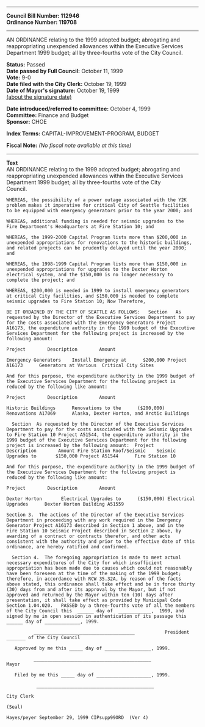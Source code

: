 * * * * *  
  
**Council Bill Number: [](#h0)[](#h2)112946**   
**Ordinance Number: 119708**  
  
* * * * *  
  
AN ORDINANCE relating to the 1999 adopted budget; abrogating and reappropriating unexpended allowances within the Executive Services Department 1999 budget; all by three-fourths vote of the City Council.  
  
**Status:** Passed   
**Date passed by Full Council:** October 11, 1999   
**Vote:** 9-0   
**Date filed with the City Clerk:** October 19, 1999   
**Date of Mayor's signature:** October 19, 1999   
[(about the signature date)](/~public/approvaldate.htm)   
  
  
**Date introduced/referred to committee:** October 4, 1999   
**Committee:** Finance and Budget   
**Sponsor:** CHOE   
  
**Index Terms:** CAPITAL-IMPROVEMENT-PROGRAM, BUDGET  
  
**Fiscal Note:** *(No fiscal note available at this time)*  
  
* * * * *  
  
**Text**  
    AN ORDINANCE relating to the 1999 adopted budget; abrogating and  
    reappropriating unexpended allowances within the Executive Services  
    Department 1999 budget; all by three-fourths vote of the City  
    Council.  
  
    WHEREAS, the possibility of a power outage associated with the Y2K  
    problem makes it imperative for critical City of Seattle facilities  
    to be equipped with emergency generators prior to the year 2000; and  
  
    WHEREAS, additional funding is needed for seismic upgrades to the  
    Fire Department's Headquarters at Fire Station 10; and  
  
    WHEREAS, the 1999-2000 Capital Program lists more than $200,000 in  
    unexpended appropriations for renovations to the historic buildings,  
    and related projects can be prudently delayed until the year 2000;  
    and  
  
    WHEREAS, the 1998-1999 Capital Program lists more than $150,000 in  
    unexpended appropriations for upgrades to the Dexter Horton  
    electrical system, and the $150,000 is no longer necessary to  
    complete the project; and  
  
    WHEREAS, $200,000 is needed in 1999 to install emergency generators  
    at critical City facilities, and $150,000 is needed to complete  
    seismic upgrades to Fire Station 10; Now Therefore,  
  
    BE IT ORDAINED BY THE CITY OF SEATTLE AS FOLLOWS:   Section   As  
    requested by the Director of the Executive Services Department to pay  
    for the costs associated with the Emergency Generators Project  
    A16173, the expenditure authority in the 1999 budget of the Executive  
    Services Department for the following project is increased by the  
    following amount:  
  
    Project        Description        Amount  
  
    Emergency Generators    Install Emergency at      $200,000 Project  
    A16173      Generators at Various  Critical City Sites  
  
    And for this purpose, the expenditure authority in the 1999 budget of  
    the Executive Services Department for the following project is  
    reduced by the following like amount:  
  
    Project        Description        Amount  
  
    Historic Buildings      Renovations to the      ($200,000)  
    Renovations A17069      Alaska, Dexter Horton, and Arctic Buildings  
  
      Section  As requested by the Director of the Executive Services  
    Department to pay for the costs associated with the Seismic Upgrades  
    to Fire Station 10 Project A51544, the expenditure authority in the  
    1999 budget of the Executive Services Department for the following  
    project is increased by the following amount:  Project  
    Description        Amount Fire Station Roof/Seismic    Seismic  
    Upgrades to       $150,000 Project A51544      Fire Station 10  
  
    And for this purpose, the expenditure authority in the 1999 budget of  
    the Executive Services Department for the following project is  
    reduced by the following like amount:  
  
    Project        Description        Amount  
  
    Dexter Horton       Electrical Upgrades to      ($150,000) Electrical  
    Upgrades      Dexter Horton Building A51559  
  
    Section 3.  The actions of the Director of the Executive Services  
    Department in proceeding with any work required in the Emergency  
    Generator Project A16173 described in Section 1 above, and in the  
    Fire Station 10 Seismic Project described in Section 2 above, by  
    awarding of a contract or contracts therefor, and other acts  
    consistent with the authority and prior to the effective date of this  
    ordinance, are hereby ratified and confirmed.  
  
      Section 4.  The foregoing appropriation is made to meet actual  
    necessary expenditures of the City for which insufficient  
    appropriation has been made due to causes which could not reasonably  
    have been foreseen at the time of the making of the 1999 budget;  
    therefore, in accordance with RCW 35.32A, by reason of the facts  
    above stated, this ordinance shall take effect and be in force thirty  
    (30) days from and after its approval by the Mayor, but if not  
    approved and returned by the Mayor within ten (10) days after  
    presentation, it shall take effect as provided by Municipal Code  
    Section 1.04.020.   PASSED by a three-fourths vote of all the members  
    of the City Council this  ______ day of  ____________,  1999, and  
    signed by me in open session in authentication of its passage this  
    ______ day of _____________, 1999.  
  
              _____________________________________           President  
    _______ of the City Council  
  
       Approved by me this _____ day of _________________, 1999.  
  
              ___________________________________________  
    Mayor  
  
       Filed by me this _____ day of ____________________, 1999.  
  
               ___________________________________________  
  
    City Clerk  
  
    (Seal)  
  
    Hayes/peyer September 29, 1999 CIPsupp99ORD  (Ver 4)  
